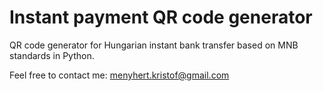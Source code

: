 # Instant payment QR code generator
QR code generator for Hungarian instant bank transfer based on MNB standards in Python.

Feel free to contact me: menyhert.kristof@gmail.com
